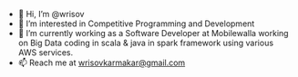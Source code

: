 - 👋 Hi, I’m @wrisov
- 👀 I’m interested in Competitive Programming and Development
- 🌱 I’m currently working as a Software Developer at Mobilewalla working on Big Data coding in scala & java in spark framework using various AWS services.
- 📫 Reach me at wrisovkarmakar@gmail.com

<!---
wrisov/wrisov is a ✨ special ✨ repository because its `README.md` (this file) appears on your GitHub profile.
You can click the Preview link to take a look at your changes.
--->
